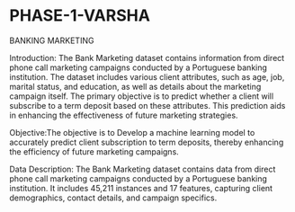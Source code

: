 # PHASE-1-VARSHA

BANKING MARKETING

Introduction: The Bank Marketing dataset contains information from direct phone call marketing campaigns conducted by a Portuguese banking institution. The dataset includes various client attributes, such as age, job, marital status, and education, as well as details about the marketing campaign itself. The primary objective is to predict whether a client will subscribe to a term deposit based on these attributes. This prediction aids in enhancing the effectiveness of future marketing strategies.

Objective:The objective is to Develop a machine learning model to accurately predict client subscription to term deposits, thereby enhancing the efficiency of future marketing campaigns.

Data Description: The Bank Marketing dataset contains data from direct phone call marketing campaigns conducted by a Portuguese banking institution. It includes 45,211 instances and 17 features, capturing client demographics, contact details, and campaign specifics.
